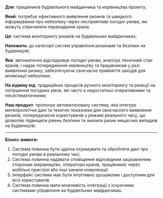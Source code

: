 **Для**: працівників будівельного майданчика та керівництва проекту;

**Який**: потребує ефективного виявлення ризиків та швидкого інформування про небезпеку через несприятливі погодні умови, які можуть спричинити перекидання крана;

**Ця**: система моніторингу ризиків на будівельних майданчиках;

**Належить**: до категорії систем управління ризиками та безпеки на будівництві;

**Яка**: автоматично відслідковує погодні умови, аналізує технічний стан кранів, і надає попередження керівництву та працівникам у разі виявлення ризику, забезпечуючи своєчасне прийняття заходів для мінімізації небезпеки;

**На відміну від**: традиційних процесів ручного моніторингу та реакції на погіршення погодних умов, які часто є недостатньо оперативними та несистематичними;

**Наш продукт**: пропонує автоматизовану систему, яка інтегрує метеорологічні дані та технічні показники для своєчасного виявлення ризиків, попереджаючи користувачів у режимі реального часу, що дозволяє підвищити рівень безпеки та знизити ризик нещасних випадків на будівництві.

-----------------------------------------------------------------------------------------

**Бізнес-вимоги:**

1. Система повинна бути здатна отримувати та обробляти дані про погодні умови в реальному часі.
2. Система повинна надавати сповіщення відповідним зацікавленим сторонам (керівництво, оператори кранів, працівники) через мобільні пристрої або інші канали комунікації.
3. Інтерфейс системи має бути інтуїтивно зрозумілим і доступним для всіх користувачів.
4. Система повинна мати можливість інтеграції з існуючими системами управління на будівельних майданчиках.
